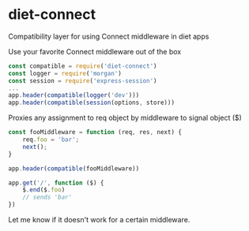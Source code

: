 # diet-connect
Compatibility layer for using Connect middleware in diet apps

Use your favorite Connect middleware out of the box

```javascript
const compatible = require('diet-connect')
const logger = require('morgan')
const session = require('express-session')
...
app.header(compatible(logger('dev')))
app.header(compatible(session(options, store)))
```

Proxies any assignment to req object by middleware to signal object ($)

```javascript
const fooMiddleware = function (req, res, next) {
	req.foo = 'bar';
	next();
}

app.header(compatible(fooMiddleware))

app.get('/', function ($) {
	$.end($.foo)
	// sends 'bar'
})
```

Let me know if it doesn't work for a certain middleware.
